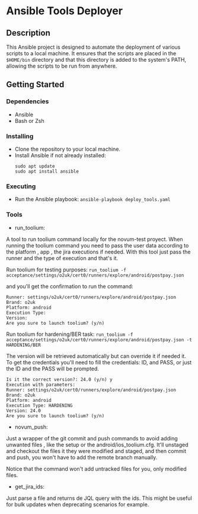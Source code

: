 # Ansible Tools Deployer

## Description

This Ansible project is designed to automate the deployment of various scripts to a local machine. It ensures that the scripts are placed in the `$HOME/bin` directory and that this directory is added to the system's PATH, allowing the scripts to be run from anywhere.

## Getting Started

### Dependencies

* Ansible
* Bash or Zsh

### Installing

* Clone the repository to your local machine.
* Install Ansible if not already installed:
  ```shell
  sudo apt update
  sudo apt install ansible
  ```

### Executing

* Run the Ansible playbook:
  `ansible-playbook deploy_tools.yaml`

### Tools

* run_toolium:

A tool to run toolium command locally for the novum-test proyect.
When running the toolium command you need to pass the user data according to the platform , app , the jira executions if needed.
With this tool just pass the runner and the type of execution and that's it.

Run toolium for testing purposes:
`run_toolium -f acceptance/settings/o2uk/cert0/runners/explore/android/postpay.json`

and you'll get the confirmation to run the command:
```Execution with parameters: 
Runner: settings/o2uk/cert0/runners/explore/android/postpay.json
Brand: o2uk
Platform: android
Execution Type: 
Version: 
Are you sure to launch toolium? (y/n)
```

Run toolium for hardening/BER task:
`run_toolium -f acceptance/settings/o2uk/cert0/runners/explore/android/postpay.json -t HARDENING/BER`

The version will be retrieved automatically but can override it if needed it. To get the credentials you'll need
to fill the credentials: ID, and PASS, or just the ID and the PASS will be prompted.
```
Is it the correct version?: 24.0 (y/n) y
Execution with parameters: 
Runner: settings/o2uk/cert0/runners/explore/android/postpay.json
Brand: o2uk
Platform: android
Execution Type: HARDENING
Version: 24.0
Are you sure to launch toolium? (y/n)
```
* novum_push:

Just a wrapper of the git commit and push commands to avoid adding unwanted files , like the setup or the android/ios_toolium.cfg.
It'll unstaged and checkout the files it they were modified and staged, and then commit and push, you won't have to add the remote branch manually.

Notice that the command won't add untracked files for you, only modified files.


* get_jira_ids:

Just parse a file and returns de JQL query with the ids. This might be useful for bulk updates when deprecating scenarios for example.
